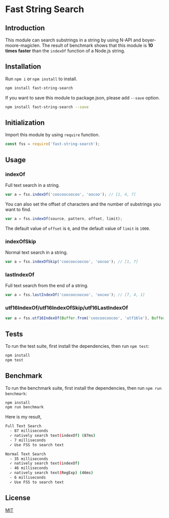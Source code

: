 Fast String Search
=================================

## Introduction

This module can search substrings in a string by using N-API and boyer-moore-magiclen. The result of benchmark shows that this module is **10 times faster** than the `indexOf` function of a Node.js string.

## Installation

Run `npm i` or `npm install` to install.

```bash
npm install fast-string-search
```

If you want to save this module to package.json, please add `--save` option.

```bash
npm install fast-string-search --save
```

## Initialization

Import this module by using `require` function.

```javascript
const fss = require('fast-string-search');
```

## Usage

### indexOf

Full text search in a string.

```javascript
var a = fss.indexOf('coocoocoocoo', 'oocoo'); // [1, 4, 7]
```

You can also set the offset of characters and the number of substrings you want to find.

```javascript
var a = fss.indexOf(source, pattern, offset, limit);
```

The default value of `offset` is `0`, and the default value of `limit` is `1000`.

### indexOfSkip

Normal text search in a string.

```javascript
var a = fss.indexOfSkip('coocoocoocoo', 'oocoo'); // [1, 7]
```

### lastIndexOf

Full text search from the end of a string.

```javascript
var a = fss.lastIndexOf('coocoocoocoo', 'oocoo'); // [7, 4, 1]
```

### utf16IndexOf/utf16IndexOfSkip/utf16LastIndexOf

```javascript
var a = fss.utf16IndexOf(Buffer.from('coocoocoocoo', 'utf16le'), Buffer.from('oocoo', 'utf16le')); // [1, 4, 7]
```

## Tests

To run the test suite, first install the dependencies, then run `npm test`:

```bash
npm install
npm test
```

## Benchmark

To run the benchmark suite, first install the dependencies, then run `npm run benchmark`:

```bash
npm install
npm run benchmark
```

Here is my result,

```bash
Full Text Search
  - 87 milliseconds
  ✓ natively search text(indexOf) (87ms)
  - 7 milliseconds
  ✓ Use FSS to search text

Normal Text Search
  - 35 milliseconds
  ✓ natively search text(indexOf)
  - 46 milliseconds
  ✓ natively search text(RegExp) (46ms)
  - 6 milliseconds
  ✓ Use FSS to search text
```

## License

[MIT](LICENSE)
